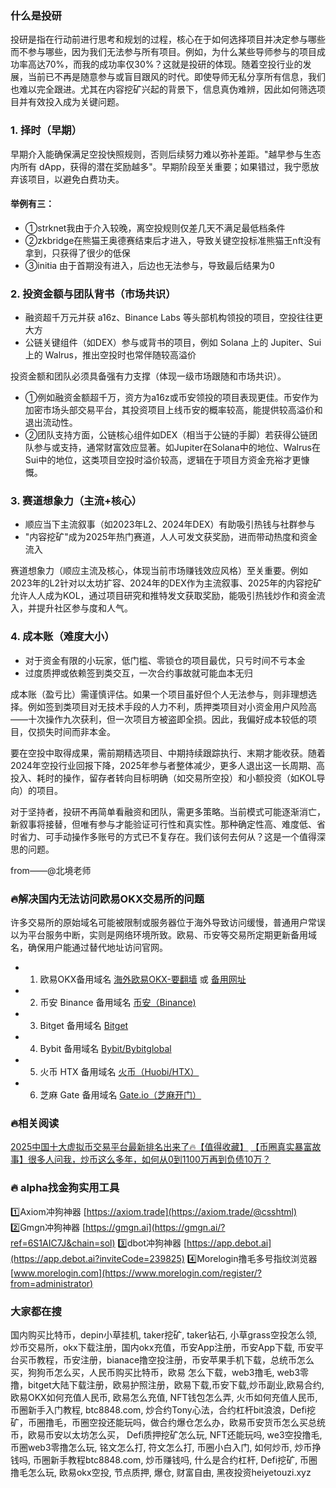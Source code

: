 ### 什么是投研
投研是指在行动前进行思考和规划的过程，核心在于如何选择项目并决定参与哪些而不参与哪些，因为我们无法参与所有项目。例如，为什么某些导师参与的项目成功率高达70%，而我的成功率仅30%？这就是投研的体现。随着空投行业的发展，当前已不再是随意参与或盲目跟风的时代。即使导师无私分享所有信息，我们也难以完全跟进。尤其在内容挖矿兴起的背景下，信息真伪难辨，因此如何筛选项目并有效投入成为关键问题。

### 1. 择时（早期）
早期介入能确保满足空投快照规则，否则后续努力难以弥补差距。"越早参与生态内所有 dApp，获得的潜在奖励越多"。早期阶段至关重要；如果错过，我宁愿放弃该项目，以避免白费功夫。

#### 举例有三：
- ①strknet我由于介入较晚，离空投规则仅差几天不满足最低档条件
- ②zkbridge在熊猫王奥德赛结束后才进入，导致关键空投标准熊猫王nft没有拿到，只获得了很少的低保
- ③initia 由于首期没有进入，后边也无法参与，导致最后结果为0

### 2. 投资金额与团队背书（市场共识）
- 融资超千万元并获 a16z、Binance Labs 等头部机构领投的项目，空投往往更大方
- 公链关键组件（如DEX）参与或背书的项目，例如 Solana 上的 Jupiter、Sui 上的 Walrus，推出空投时也常伴随较高溢价

投资金额和团队必须具备强有力支撑（体现一级市场跟随和市场共识）。
- ①例如融资金额超千万，资方为a16z或币安领投的项目表现更佳。币安作为加密市场头部交易平台，其投资项目上线币安的概率较高，能提供较高溢价和退出流动性。
- ②团队支持方面，公链核心组件如DEX（相当于公链的手脚）若获得公链团队参与或支持，通常财富效应显著。如Jupiter在Solana中的地位、Walrus在Sui中的地位，这类项目空投时溢价较高，逻辑在于项目方资金充裕才更慷慨。

### 3. 赛道想象力（主流+核心）
- 顺应当下主流叙事（如2023年L2、2024年DEX）有助吸引热钱与社群参与
- "内容挖矿"成为2025年热门赛道，人人可发文获奖励，进而带动热度和资金流入

赛道想象力（顺应主流及核心，体现当前市场赚钱效应风格）至关重要。例如2023年的L2针对以太坊扩容、2024年的DEX作为主流叙事、2025年的内容挖矿允许人人成为KOL，通过项目研究和推特发文获取奖励，能吸引热钱炒作和资金流入，并提升社区参与度和人气。

### 4. 成本账（难度大小）
- 对于资金有限的小玩家，低门槛、零锁仓的项目最优，只亏时间不亏本金
- 过度质押或依赖签到类交互，一次合约事故就可能血本无归

成本账（盈亏比）需谨慎评估。如果一个项目虽好但个人无法参与，则非理想选择。例如签到类项目对无技术手段的人力不利，质押类项目对小资金用户风险高——十次操作九次获利，但一次项目方被盗即全损。因此，我偏好成本较低的项目，仅损失时间而非本金。

要在空投中取得成果，需前期精选项目、中期持续跟踪执行、末期才能收获。随着2024年空投行业回报下降，2025年参与者整体减少，更多人退出这一长周期、高投入、耗时的操作，留存者转向目标明确（如交易所空投）和小额投资（如KOL导向）的项目。

对于坚持者，投研不再简单看融资和团队，需更多策略。当前模式可能逐渐消亡，新叙事将接替，但唯有参与才能验证可行性和真实性。那种确定性高、难度低、省时省力、可手动操作多账号的方式已不复存在。我们该何去何从？这是一个值得深思的问题。

from——@北境老师

### 🔥解决国内无法访问欧易OKX交易所的问题
许多交易所的原始域名可能被限制或服务器位于海外导致访问缓慢，普通用户常误以为平台服务中断，实则是网络环境所致。欧易、币安等交易所定期更新备用域名，确保用户能通过替代地址访问官网。
- 1. 欧易OKX备用域名 [海外欧易OKX-要翻墙](https://www.okx.com/zh-hans/join/18639032) 或 [备用网址](https://www.chouyi.world/zh-hans/join/18639032)
- 2. 币安 Binance 备用域名 [币安（Binance)](https://accounts.binance.com/zh-CN/register?ref=36457687)
- 3. Bitget 备用域名 [Bitget](https://www.bitget.com/zh-CN/referral/register?from=referral&clacCode=VRNEYUTR)
- 4. Bybit 备用域名 [Bybit/Bybitglobal](https://www.bybitglobal.com/zh-MY/invite/?ref=VMKORMM)
- 5. 火币 HTX 备用域名 [火币（Huobi/HTX）](https://www.htx.com/invite/zh-cn/1f?invite_code=whf45223)
- 6. 芝麻 Gate 备用域名 [Gate.io（芝麻开门）](https://www.gate.io/zh/signup?ref_type=103&ref=A1ERAQ)

### 🔥相关阅读
[2025中国十大虚拟币交易平台最新排名出来了🔥【值得收藏】](https://btc8848.com/top-10-exchanges/)
[【币圈真实暴富故事】很多人问我，炒币这么多年，如何从0到1100万再到负债10万？](https://heiyetouzi.xyz/biquanstory001/)

### 🔥 alpha找金狗实用工具
1️⃣Axiom冲狗神器 [https://axiom.trade](https://axiom.trade/@csshtml)
2️⃣Gmgn冲狗神器 [https://gmgn.ai](https://gmgn.ai/?ref=6S1AIC7J&chain=sol)
3️⃣dbot冲狗神器 [https://app.debot.ai](https://app.debot.ai?inviteCode=239825)
4️⃣Morelogin撸毛多号指纹浏览器 [www.morelogin.com](https://www.morelogin.com/register/?from=administrator)

### 大家都在搜
国内购买比特币，depin小草挂机, taker挖矿, taker钻石, 小草grass空投怎么领, 炒币交易所，okx下载注册，国内okx充值，币安App注册，币安App下载, 币安平台买币教程，币安注册，bianace撸空投注册，币安苹果手机下载，总统币怎么买，狗狗币怎么买，人民币购买比特币，欧易 怎么下载，web3撸毛, web3零撸，bitget大陆下载注册，欧易护照注册，欧易下载,币安下载,炒币副业,欧易合约, 欧易OKX如何充值人民币, 欧易怎么充值, NFT钱包怎么弄, 火币如何充值人民币, 币圈新手入门教程, btc8848.com, 炒合约Tony心法，合约杠杆bit浪浪，Defi挖矿，币圈撸毛，币圈空投还能玩吗，做合约爆仓怎么办，欧易币安货币怎么买总统币，欧易币安以太坊怎么买， Defi质押挖矿怎么玩, NFT还能玩吗, we3空投撸毛, 币圈web3零撸怎么玩, 铭文怎么打, 符文怎么打, 币圈小白入门, 如何炒币, 炒币挣钱吗, 币圈新手教程btc8848.com, 炒币赚钱吗, 什么是合约杠杆, Defi挖矿, 币圈撸毛怎么玩, 欧易okx空投, 节点质押, 爆仓, 财富自由, 黑夜投资heiyetouzi.xyz